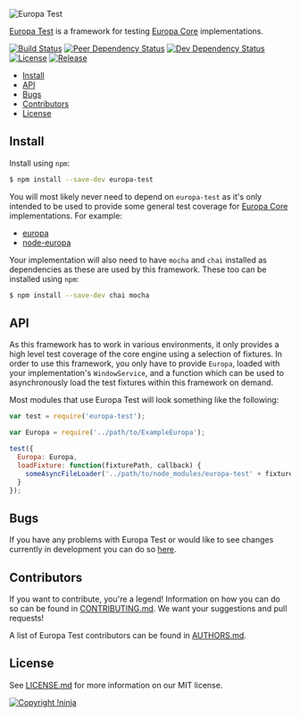 ![Europa Test](https://cdn.rawgit.com/NotNinja/europa-branding/master/assets/banner/europa-test/europa-test-banner-710x200.png)

[Europa Test](https://github.com/NotNinja/europa-test) is a framework for testing
[Europa Core](https://github.com/NotNinja/europa-core) implementations.

[![Build Status](https://img.shields.io/travis/NotNinja/europa-test/develop.svg?style=flat-square)](https://travis-ci.org/NotNinja/europa-test)
[![Peer Dependency Status](https://img.shields.io/david/peer/NotNinja/europa-test.svg?style=flat-square)](https://david-dm.org/NotNinja/europa-test?type=peer)
[![Dev Dependency Status](https://img.shields.io/david/dev/NotNinja/europa-test.svg?style=flat-square)](https://david-dm.org/NotNinja/europa-test?type=dev)
[![License](https://img.shields.io/npm/l/europa-test.svg?style=flat-square)](https://github.com/NotNinja/europa-test/blob/master/LICENSE.md)
[![Release](https://img.shields.io/npm/v/europa-test.svg?style=flat-square)](https://www.npmjs.com/package/europa-test)

* [Install](#install)
* [API](#api)
* [Bugs](#bugs)
* [Contributors](#contributors)
* [License](#license)

## Install

Install using `npm`:

``` bash
$ npm install --save-dev europa-test
```

You will most likely never need to depend on `europa-test` as it's only intended to be used to provide some general test
coverage for [Europa Core](https://github.com/NotNinja/europa-core) implementations. For example:

* [europa](https://github.com/NotNinja/europa)
* [node-europa](https://github.com/NotNinja/node-europa)

Your implementation will also need to have `mocha` and `chai` installed as dependencies as these are used by this
framework. These too can be installed using `npm`:

``` bash
$ npm install --save-dev chai mocha
```

## API

As this framework has to work in various environments, it only provides a high level test coverage of the core engine
using a selection of fixtures. In order to use this framework, you only have to provide `Europa`, loaded with your
implementation's `WindowService`, and a function which can be used to asynchronously load the test fixtures within this
framework on demand.

Most modules that use Europa Test will look something like the following:

``` javascript
var test = require('europa-test');

var Europa = require('../path/to/ExampleEuropa');

test({
  Europa: Europa,
  loadFixture: function(fixturePath, callback) {
    someAsyncFileLoader('../path/to/node_modules/europa-test' + fixturePath, callback);
  }
});
```

## Bugs

If you have any problems with Europa Test or would like to see changes currently in development you can do so
[here](https://github.com/NotNinja/europa-test/issues).

## Contributors

If you want to contribute, you're a legend! Information on how you can do so can be found in
[CONTRIBUTING.md](https://github.com/NotNinja/europa-test/blob/master/CONTRIBUTING.md). We want your suggestions and
pull requests!

A list of Europa Test contributors can be found in
[AUTHORS.md](https://github.com/NotNinja/europa-test/blob/master/AUTHORS.md).

## License

See [LICENSE.md](https://github.com/NotNinja/europa-test/raw/master/LICENSE.md) for more information on our MIT license.

[![Copyright !ninja](https://cdn.rawgit.com/NotNinja/branding/master/assets/copyright/base/not-ninja-copyright-186x25.png)](https://not.ninja)
